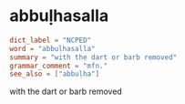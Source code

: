 # abbuḷhasalla

``` toml
dict_label = "NCPED"
word = "abbuḷhasalla"
summary = "with the dart or barb removed"
grammar_comment = "mfn."
see_also = ["abbuḷha"]
```

with the dart or barb removed

